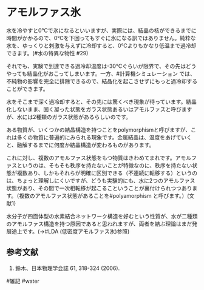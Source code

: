 # アモルファス氷

水を冷やすと0℃で氷になるといいますが、実際には、結晶の核ができるまでに時間がかかるので、0℃を下回ってもすぐに氷になる訳ではありません。純粋な水を、ゆっくりと刺激を与えずに冷却すると、0℃よりもかなり低温まで過冷却できます。(#水の特異な物性 #29)

それでも、実験で到達できる過冷却温度は-30℃ぐらいが限界で、その先はどうやっても結晶化がおこってしまいます。一方、#計算機シミュレーション では、不純物の影響を完全に排除できるので、結晶化を起こさせずにもっと過冷却することができます。

水をそこまで深く過冷却すると、その先には驚くべき現象が待っています。結晶化しないまま、固く凝った状態をガラス状態あるいはアモルファスと呼びますが、水には2種類のガラス状態があるらしいのです。

ある物質が、いくつかの結晶構造を持つことをpolymorphismと呼びますが、これは多くの物質に普遍的にみられる現象です。金属結晶は、温度をあげていくと、融解するまでに何度か結晶構造が変わるものがあります。

これに対し、複数のアモルファス状態をもつ物質はきわめてまれです。アモルファスというのは、そもそも秩序を持たないことが特徴なのに、秩序を持たない状態が複数あり、しかもそれらが明確に区別できる（不連続に転移する）というのは、ちょっと理解しにくいですが、どうも実験的にも、水に2つのアモルファス状態があり、その間で一次相転移が起こるこということが裏付けられつつあります。（複数のアモルファス状態があることを#polyamorphism と呼びます。）(文献1)

水分子が四面体型の水素結合ネットワーク構造を好むという性質が、水が二種類のアモルファス構造を持つ原因であると思われますが、両者を結ぶ理論はまだ発展途上です。(→#LDA (低密度アモルファス氷)参照)

## 参考文献


1. 鈴木、日本物理学会誌 61, 318-324 (2006).



#雑記 #water



